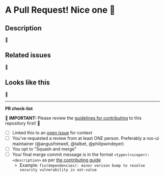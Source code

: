 # A Pull Request! Nice one 🤙

## Description

<!-- Add a short description here please] -->

💁‍

## Related issues

<!-- Closes https://github.com/hooroo/roo-ui/issues/[issue-number] -->

💪

## Looks like this

<!-- Insert GIF and/or screenshot(s) here -->

🤨

---

**PR check-list**

🚨 **IMPORTANT:** Please review the [guidelines for contributing](./CONTRIBUTING.md) to this repository first! 👀

- [ ] Linked this to an [open issue](https://github.com/hooroo/roo-ui/issues) for context
- [ ] You've requested a review from at least ONE person. Preferably a roo-ui maintainer (@angusfretwell, @talbet, @philipwindeyer)
- [ ] You opt to "Squash and merge"
- [ ] Your final merge commit message is in the format `<type>(<scope>): <description>` as per [the contributing guide](https://github.com/hooroo/roo-ui/blob/master/.github/CONTRIBUTING.md#commit-naming)
  - Example: `fix(dependencies): minor verison bump to resolve security vulnerability in set-value`
